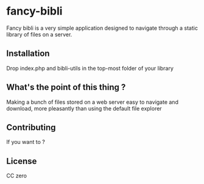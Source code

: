 # fancy-bibli

Fancy bibli is a very simple application designed to navigate through a static library of files on a server.

## Installation

Drop index.php and bibli-utils in the top-most folder of your library

## What's the point of this thing ?

Making a bunch of files stored on a web server easy to navigate and download, more pleasantly than using the default file explorer

## Contributing

If you want to ?

## License
CC zero
